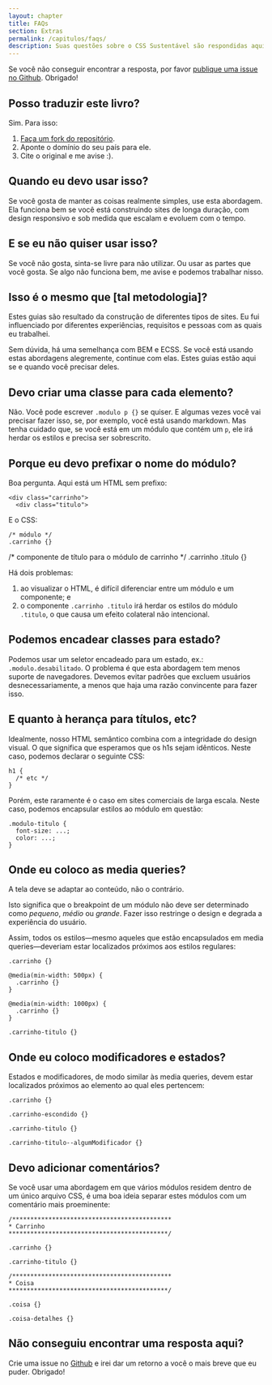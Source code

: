 ```yaml
---
layout: chapter
title: FAQs
section: Extras
permalink: /capitulos/faqs/
description: Suas questões sobre o CSS Sustentável são respondidas aqui.
---
```


Se você não conseguir encontrar a resposta, por favor [publique uma issue no Github](https://github.com/adamsilver/maintainablecss.com/issues/new). Obrigado!

## Posso traduzir este livro?

Sim. Para isso:

1. [Faça um fork do repositório](https://github.com/adamsilver/maintainablecss.com/).
2. Aponte o domínio do seu país para ele.
3. Cite o original e me avise :).

## Quando eu devo usar isso?

Se você gosta de manter as coisas realmente simples, use esta abordagem. Ela funciona bem se você está construindo sites de longa duração, com design responsivo e sob medida que escalam e evoluem com o tempo.

## E se eu não quiser usar isso?

Se você não gosta, sinta-se livre para não utilizar. Ou usar as partes que você gosta. Se algo não funciona bem, me avise e podemos trabalhar nisso.

## Isso é o mesmo que [tal metodologia]?

Estes guias são resultado da construção de diferentes tipos de sites. Eu fui influenciado por diferentes experiências, requisitos e pessoas com as quais eu trabalhei.

Sem dúvida, há uma semelhança com BEM e ECSS. Se você está usando estas abordagens alegremente, continue com elas. Estes guias estão aqui se e quando você precisar deles.

## Devo criar uma classe para cada elemento?

Não. Você pode escrever `.modulo p {}` se quiser. E algumas vezes você vai precisar fazer isso, se, por exemplo, você está usando markdown. Mas tenha cuidado que, se você está em um módulo que contém um `p`, ele irá herdar os estilos e precisa ser sobrescrito.

## Porque eu devo prefixar o nome do módulo?

Boa pergunta. Aqui está um HTML sem prefixo:

	<div class="carrinho">
	  <div class="titulo">

E o CSS:

	/* módulo */
	.carrinho {}

/* componente de título para o módulo de carrinho */
.carrinho .titulo {}

Há dois problemas:

1. ao visualizar o HTML, é difícil diferenciar entre um módulo e um componente; e
2. o componente `.carrinho .titulo` irá herdar os estilos do módulo `.titulo`, o que causa um efeito colateral não intencional.

## Podemos encadear classes para estado?

Podemos usar um seletor encadeado para um estado, ex.: `.modulo.desabilitado`. O problema é que esta abordagem tem menos suporte de navegadores. Devemos evitar padrões que excluem usuários desnecessariamente, a menos que haja uma razão convincente para fazer isso.

## E quanto à herança para títulos, etc?

Idealmente, nosso HTML semântico combina com a integridade do design visual. O que significa que esperamos que os h1s sejam idênticos. Neste caso, podemos declarar o seguinte CSS:

	h1 {
	  /* etc */
	}

Porém, este raramente é o caso em sites comerciais de larga escala. Neste caso, podemos encapsular estilos ao módulo em questão:

	.modulo-titulo {
	  font-size: ...;
	  color: ...;
	}

## Onde eu coloco as media queries?

A tela deve se adaptar ao conteúdo, não o contrário.

Isto significa que o breakpoint de um módulo não deve ser determinado como *pequeno*, *médio* ou *grande*. Fazer isso restringe o design e degrada a experiência do usuário.

Assim, todos os estilos&mdash;mesmo aqueles que estão encapsulados em media queries&mdash;deveriam estar localizados próximos aos estilos regulares:

	.carrinho {}

	@media(min-width: 500px) {
	  .carrinho {}
	}

	@media(min-width: 1000px) {
	  .carrinho {}
	}

	.carrinho-titulo {}

## Onde eu coloco modificadores e estados?

Estados e modificadores, de modo similar às media queries, devem estar localizados próximos ao elemento ao qual eles pertencem:

	.carrinho {}

	.carrinho-escondido {}

	.carrinho-titulo {}

	.carrinho-titulo--algumModificador {}

## Devo adicionar comentários?

Se você usar uma abordagem em que vários módulos residem dentro de um único arquivo CSS, é uma boa ideia separar estes módulos com um comentário mais proeminente:

	/********************************************
	* Carrinho
	********************************************/

	.carrinho {}

	.carrinho-titulo {}

	/********************************************
	* Coisa
	********************************************/

	.coisa {}

	.coisa-detalhes {}

## Não conseguiu encontrar uma resposta aqui?

Crie uma issue no [Github](https://github.com/adamsilver/maintainablecss.com/issues/new) e irei dar um retorno a você o mais breve que eu puder. Obrigado!

